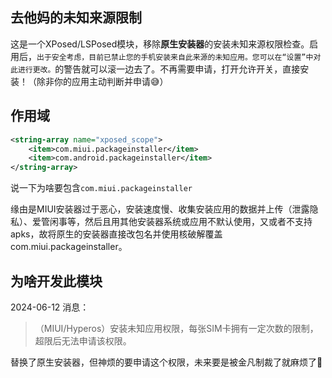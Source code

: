 ## 去他妈的未知来源限制

这是一个XPosed/LSPosed模块，移除**原生安装器**的安装未知来源权限检查。启用后，`出于安全考虑，目前已禁止您的手机安装来自此来源的未知应用。您可以在“设置”中对此进行更改。`的警告就可以滚一边去了。不再需要申请，打开允许开关，直接安装！（除非你的应用主动判断并申请😅）

## 作用域

```xml
<string-array name="xposed_scope">
    <item>com.miui.packageinstaller</item>
    <item>com.android.packageinstaller</item>
</string-array>
```

说一下为啥要包含`com.miui.packageinstaller`

缘由是MIUI安装器过于恶心，安装速度慢、收集安装应用的数据并上传（泄露隐私）、爱管闲事等，然后且用其他安装器系统或应用不默认使用，又或者不支持apks，故将原生的安装器直接改包名并使用核破解覆盖com.miui.packageinstaller。

## 为啥开发此模块

2024-06-12 消息：

> （MIUI/Hyperos）安装未知应用权限，每张SIM卡拥有一定次数的限制，超限后无法申请该权限。

替换了原生安装器，但神烦的要申请这个权限，未来要是被金凡制裁了就麻烦了🤣
